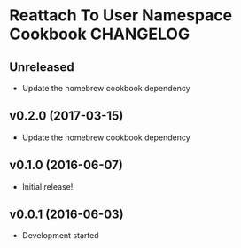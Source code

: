 Reattach To User Namespace Cookbook CHANGELOG
=============================================

Unreleased
----------
- Update the homebrew cookbook dependency

v0.2.0 (2017-03-15)
-------------------
- Update the homebrew cookbook dependency

v0.1.0 (2016-06-07)
-------------------
- Initial release!

v0.0.1 (2016-06-03)
-------------------
- Development started
